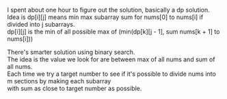 I spent about one hour to figure out the solution, basically a dp solution.\
Idea is dp[i][j] means min max subarray sum for nums[0] to nums[i] if divided into j subarrays.\
dp[i][j] is the min of all possible max of (min(dp[k][j - 1], sum nums[k + 1] to nums[i]))

There's smarter solution using binary search.\
The idea is the value we look for are between max of all nums and sum of all nums.\
Each time we try a target number to see if it's possible to divide nums into m sections by making each subarray\
with sum as close to target number as possible.

